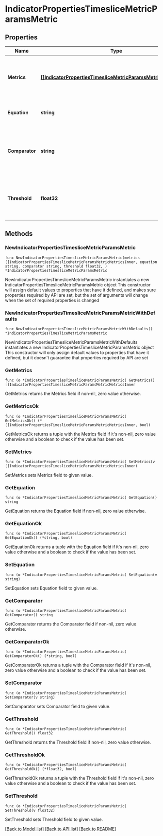 # IndicatorPropertiesTimesliceMetricParamsMetric

## Properties

Name | Type | Description | Notes
------------ | ------------- | ------------- | -------------
**Metrics** | [**[]IndicatorPropertiesTimesliceMetricParamsMetricMetricsInner**](IndicatorPropertiesTimesliceMetricParamsMetricMetricsInner.md) | List of metrics with their name, aggregation type, and field. | 
**Equation** | **string** | The equation to calculate the metric. | 
**Comparator** | **string** | The comparator to use to compare the equation to the threshold. | 
**Threshold** | **float32** | The threshold used to determine if the metric is a good slice or not. | 

## Methods

### NewIndicatorPropertiesTimesliceMetricParamsMetric

`func NewIndicatorPropertiesTimesliceMetricParamsMetric(metrics []IndicatorPropertiesTimesliceMetricParamsMetricMetricsInner, equation string, comparator string, threshold float32, ) *IndicatorPropertiesTimesliceMetricParamsMetric`

NewIndicatorPropertiesTimesliceMetricParamsMetric instantiates a new IndicatorPropertiesTimesliceMetricParamsMetric object
This constructor will assign default values to properties that have it defined,
and makes sure properties required by API are set, but the set of arguments
will change when the set of required properties is changed

### NewIndicatorPropertiesTimesliceMetricParamsMetricWithDefaults

`func NewIndicatorPropertiesTimesliceMetricParamsMetricWithDefaults() *IndicatorPropertiesTimesliceMetricParamsMetric`

NewIndicatorPropertiesTimesliceMetricParamsMetricWithDefaults instantiates a new IndicatorPropertiesTimesliceMetricParamsMetric object
This constructor will only assign default values to properties that have it defined,
but it doesn't guarantee that properties required by API are set

### GetMetrics

`func (o *IndicatorPropertiesTimesliceMetricParamsMetric) GetMetrics() []IndicatorPropertiesTimesliceMetricParamsMetricMetricsInner`

GetMetrics returns the Metrics field if non-nil, zero value otherwise.

### GetMetricsOk

`func (o *IndicatorPropertiesTimesliceMetricParamsMetric) GetMetricsOk() (*[]IndicatorPropertiesTimesliceMetricParamsMetricMetricsInner, bool)`

GetMetricsOk returns a tuple with the Metrics field if it's non-nil, zero value otherwise
and a boolean to check if the value has been set.

### SetMetrics

`func (o *IndicatorPropertiesTimesliceMetricParamsMetric) SetMetrics(v []IndicatorPropertiesTimesliceMetricParamsMetricMetricsInner)`

SetMetrics sets Metrics field to given value.


### GetEquation

`func (o *IndicatorPropertiesTimesliceMetricParamsMetric) GetEquation() string`

GetEquation returns the Equation field if non-nil, zero value otherwise.

### GetEquationOk

`func (o *IndicatorPropertiesTimesliceMetricParamsMetric) GetEquationOk() (*string, bool)`

GetEquationOk returns a tuple with the Equation field if it's non-nil, zero value otherwise
and a boolean to check if the value has been set.

### SetEquation

`func (o *IndicatorPropertiesTimesliceMetricParamsMetric) SetEquation(v string)`

SetEquation sets Equation field to given value.


### GetComparator

`func (o *IndicatorPropertiesTimesliceMetricParamsMetric) GetComparator() string`

GetComparator returns the Comparator field if non-nil, zero value otherwise.

### GetComparatorOk

`func (o *IndicatorPropertiesTimesliceMetricParamsMetric) GetComparatorOk() (*string, bool)`

GetComparatorOk returns a tuple with the Comparator field if it's non-nil, zero value otherwise
and a boolean to check if the value has been set.

### SetComparator

`func (o *IndicatorPropertiesTimesliceMetricParamsMetric) SetComparator(v string)`

SetComparator sets Comparator field to given value.


### GetThreshold

`func (o *IndicatorPropertiesTimesliceMetricParamsMetric) GetThreshold() float32`

GetThreshold returns the Threshold field if non-nil, zero value otherwise.

### GetThresholdOk

`func (o *IndicatorPropertiesTimesliceMetricParamsMetric) GetThresholdOk() (*float32, bool)`

GetThresholdOk returns a tuple with the Threshold field if it's non-nil, zero value otherwise
and a boolean to check if the value has been set.

### SetThreshold

`func (o *IndicatorPropertiesTimesliceMetricParamsMetric) SetThreshold(v float32)`

SetThreshold sets Threshold field to given value.



[[Back to Model list]](../README.md#documentation-for-models) [[Back to API list]](../README.md#documentation-for-api-endpoints) [[Back to README]](../README.md)


